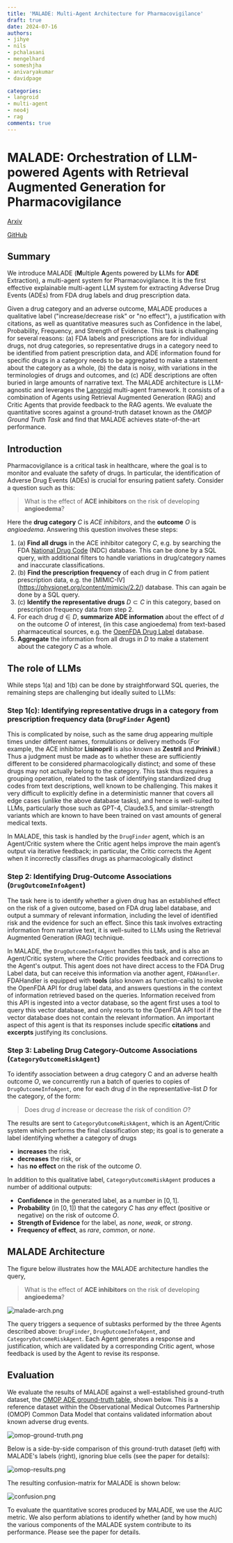 ```yaml
---
title: 'MALADE: Multi-Agent Architecture for Pharmacovigilance'
draft: true
date: 2024-07-16
authors:
- jihye
- nils
- pchalasani
- mengelhard
- someshjha
- anivaryakumar
- davidpage

categories:
- langroid
- multi-agent
- neo4j
- rag
comments: true
---
```


# MALADE: Orchestration of LLM-powered Agents with Retrieval Augmented Generation for Pharmacovigilance

[Arxiv](tbd) 

[GitHub](https://github.com/jihyechoi77/malade)

## Summary
We introduce MALADE (**M**ultiple **A**gents powered by **L**LMs for **ADE** Extraction),
a multi-agent system for Pharmacovigilance. It is the first effective explainable 
multi-agent LLM system for extracting Adverse Drug Events (ADEs) from FDA drug labels and drug prescription data.
<!-- more -->
Given a drug category and an adverse outcome, MALADE
produces a qualitative label ("increase/decrease risk" or "no effect"), a justification with citations,
as well as quantitative measures such as Confidence in the label, Probability,
Frequency, and Strength of Evidence.
This task is challenging for several reasons: (a) FDA labels and prescriptions are for individual drugs,
not drug categories, so representative drugs in a category need to be identified from patient prescription 
data, and ADE information found for specific drugs in a category needs to be aggregated to 
make a statement about the category as a whole, (b) the data is noisy, with variations in
the terminologies of drugs and outcomes, and (c) ADE descriptions are often buried
in large amounts of narrative text. 
The MALADE architecture is LLM-agnostic 
and leverages the [Langroid](https://github.com/langroid/langroid) multi-agent framework.
It consists of a combination of Agents using Retrieval Augmented Generation (RAG) and Critic Agents
that provide feedback to the RAG agents. 
We evaluate the quantitative scores against 
a ground-truth dataset known as the *OMOP Ground Truth Task* and find that MALADE achieves state-of-the-art 
performance.



## Introduction

Pharmacovigilance is a critical task in healthcare, where the goal is to monitor and evaluate the safety of drugs.
In particular, the identification of Adverse Drug Events (ADEs) is crucial for ensuring patient safety. Consider a 
question such as this:

> What is the effect of **ACE inhibitors** on the risk of developing **angioedema**?

Here the **drug category** $C$ is _ACE inhibitors_, and the **outcome** $O$ is _angioedema_.
Answering this question involves these steps:

1. (a) **Find all drugs** in the ACE inhibitor category $C$, e.g. by searching the FDA 
[National Drug Code](https://www.fda.gov/drugs/drug-approvals-and-databases/national-drug-code-directory) (NDC) 
   database. This can be done by a SQL query, with additional filters to handle variations in drug/category names 
   and inaccurate classifications.
1. (b) **Find the prescription frequency** of each drug in $C$ from patient prescription data, e.g. the [MIMIC-IV]
   (https://physionet.org/content/mimiciv/2.2/) database. This can again be done by a SQL query.
1. (c) **Identify the representative drugs** $D \subset C$ in this category, based on prescription frequency data from 
   step 2.  
2. For each drug $d \in D$, **summarize ADE information** about the effect of $d$ on the outcome $O$ of interest,
   (in this case angioedema) from text-based pharmaceutical sources, 
    e.g. the [OpenFDA Drug Label](https://open.fda.gov/apis/drug/label/) database.
3. **Aggregate** the information from all drugs in $D$ to make a statement about the category $C$ as a whole.


## The role of LLMs

While steps 1(a) and 1(b) can be done by straightforward SQL queries, the remaining steps are challenging but ideally 
suited to LLMs:

### Step 1(c): Identifying representative drugs in a category from prescription frequency data (`DrugFinder` Agent)

This is complicated by noise, such as the same drug appearing multiple times under different names, 
formulations or delivery methods (For example, the ACE inhibitor **Lisinopril** is also known as **Zestril** and **Prinivil**.) 
  Thus a judgment must
  be made as to whether these are sufficiently different to be considered pharmacologically distinct;
  and some of these drugs may not actually belong to the category. This task thus requires a grouping operation, 
  related to the task of identifying standardized drug codes from text descriptions,
  well known to be challenging. This makes it very difficult to explicitly define in a deterministic 
  manner that covers all edge cases (unlike the above database tasks), and hence is well-suited
  to LLMs, particularly those such as GPT-4, Claude3.5, and similar-strength variants which are known to have been 
  trained on vast amounts of general medical texts. 

In MALADE, this task is handled by the `DrugFinder` agent,
which is an Agent/Critic system where the Critic agent helps improve the main
agent’s output via iterative feedback; in particular, the Critic corrects the Agent when it incorrectly
classifies drugs as pharmacologically distinct

###  Step 2: Identifying Drug-Outcome Associations (`DrugOutcomeInfoAgent`)

The task here is to identify whether a given drug
has an established effect on the risk of a given outcome, based on FDA drug label database, and
output a summary of relevant information, including the level of identified risk and the evidence for
such an effect. Since this task involves extracting information from narrative text, it is well-suited to
LLMs using the Retrieval Augmented Generation (RAG) technique. 

In MALADE, the `DrugOutcomeInfoAgent` handles this task, and is also an Agent/Critic system, where the Critic
provides feedback and corrections to the Agent's output.
This agent does not have direct access to the FDA Drug Label data, but can receive
this information via another agent, `FDAHandler`. FDAHandler is equipped with **tools** (also known as function-calls) 
to invoke the OpenFDA API for drug label data, and answers questions in the context of information retrieved
based on the queries. Information received from this API is ingested into a vector database, so the
agent first uses a tool to query this vector database, and only resorts to the OpenFDA API tool if
the vector database does not contain the relevant information. An important aspect of this agent is that
its responses include specific **citations** and **excerpts** justifying its conclusions.

###  Step 3: Labeling Drug Category-Outcome Associations (`CategoryOutcomeRiskAgent`)

To identify association between a drug category C and an adverse health outcome $O$, we concurrently run a batch of 
queries to copies of `DrugOutcomeInfoAgent`, one for each drug $d$ in the
representative-list $D$ for the category, of the form: 

> Does drug $d$ increase or decrease the risk of condition $O$?

The results are sent to `CategoryOutcomeRiskAgent`, 
which is an Agent/Critic system which performs the final classification
step; its goal is to generate a label identifying whether a category of drugs

- **increases** the risk, 
- **decreases** the risk, or 
- has **no effect** on the risk of the outcome $O$.

In addition to this qualitative label, `CategoryOutcomeRiskAgent`
produces a number of additional outputs:

- **Confidence** in the generated label, as a number in $[0,1]$.
- **Probability** (in $[0,1]$) that the category $C$ has _any_ effect (positive or negative) on the risk of outcome $O$.
- **Strength of Evidence** for the label, as  _none_, _weak_, or _strong_.
- **Frequency of effect**, as _rare_, _common_, or _none_.

## MALADE Architecture

The figure below illustrates how the MALADE architecture handles the query,

> What is the effect of **ACE inhibitors** on the risk of developing **angioedema**?

![malade-arch.png](figures/malade-arch.png)

The query triggers a sequence of subtasks performed by the three Agents described above: 
`DrugFinder`, `DrugOutcomeInfoAgent`, and `CategoryOutcomeRiskAgent`.
Each Agent generates a response and justification, which are validated by a corresponding Critic agent, whose feedback is
used by the Agent to revise its response.

## Evaluation

We evaluate the results of MALADE against a well-established ground-truth dataset, 
the [OMOP ADE ground-truth table](https://www.niss.org/sites/default/files/Session3-DaveMadigan_PatrickRyanTalk_mar2015.pdf), shown below.
This is a reference dataset within the Observational Medical Outcomes Partnership (OMOP) Common Data Model that 
contains validated information about known adverse drug events.


![omop-ground-truth.png](figures/omop-ground-truth.png)

Below is a side-by-side comparison of this ground-truth dataset (left) with MALADE's labels (right), ignoring blue 
cells (see the paper for details):

![omop-results.png](figures/omop-results.png)

The resulting confusion-matrix for MALADE is shown below:

![confusion.png](figures/confusion.png)

To evaluate the quantitative scores produced by MALADE, we use the AUC metric.
We also perform ablations to identify whether (and by how much) the various components of the
MALADE system contribute to its performance. Please see the paper for details.




